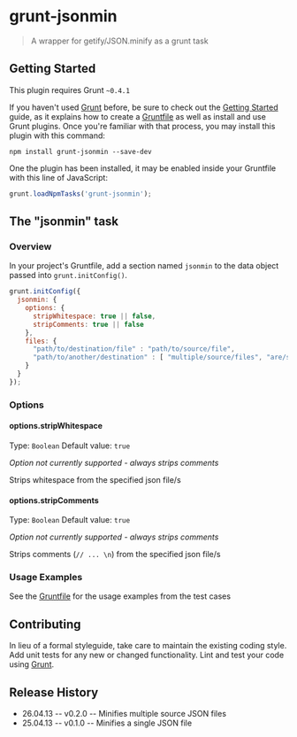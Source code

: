 # grunt-jsonmin

> A wrapper for getify/JSON.minify as a grunt task

## Getting Started
This plugin requires Grunt `~0.4.1`

If you haven't used [Grunt](http://gruntjs.com/) before, be sure to check out the [Getting Started](http://gruntjs.com/getting-started) guide, as it explains how to create a [Gruntfile](http://gruntjs.com/sample-gruntfile) as well as install and use Grunt plugins. Once you're familiar with that process, you may install this plugin with this command:

```shell
npm install grunt-jsonmin --save-dev
```

One the plugin has been installed, it may be enabled inside your Gruntfile with this line of JavaScript:

```js
grunt.loadNpmTasks('grunt-jsonmin');
```

## The "jsonmin" task

### Overview
In your project's Gruntfile, add a section named `jsonmin` to the data object passed into `grunt.initConfig()`.

```js
grunt.initConfig({
  jsonmin: {
    options: {
      stripWhitespace: true || false,
      stripComments: true || false
    },
    files: {
      "path/to/destination/file" : "path/to/source/file",
      "path/to/another/destination" : [ "multiple/source/files", "are/supported", "as/an/array" ]
    }
  }
});
```

### Options

#### options.stripWhitespace
Type: `Boolean`
Default value: `true`

_Option not currently supported - always strips comments_

Strips whitespace from the specified json file/s

#### options.stripComments
Type: `Boolean`
Default value: `true`

_Option not currently supported - always strips comments_

Strips comments (`// ... \n`) from the specified json file/s

### Usage Examples
See the [Gruntfile](https://github.com/mattstyles/grunt-jsonmin/blob/master/Gruntfile.js) for the usage examples
from the test cases

## Contributing
In lieu of a formal styleguide, take care to maintain the existing coding style. Add unit tests for any new or changed functionality. Lint and test your code using [Grunt](http://gruntjs.com/).

## Release History
* 26.04.13 -- v0.2.0 -- Minifies multiple source JSON files
* 25.04.13 -- v0.1.0 -- Minifies a single JSON file
